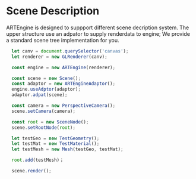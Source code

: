 # Scene Description

ARTEngine is designed to suppport different scene decription system. The upper structure use an adpator to supply renderdata to engine; We provide a standard scene tree implementation for you.

```ts
  let canv = document.querySelector('canvas');
  let renderer = new GLRenderer(canv);

  const engine = new ARTEngine(renderer);

  const scene = new Scene();
  const adaptor = new ARTEngineAdaptor();
  engine.useAdptor(adaptor);
  adaptor.adpat(scene);

  const camera = new PerspectiveCamera();
  scene.setCamera(camera);

  const root = new SceneNode();
  scene.setRootNode(root);

  let testGeo = new TestGeometry();
  let testMat = new TestMaterial();
  let testMesh = new Mesh(testGeo, testMat);

  root.add(testMesh)；

  scene.render();
```